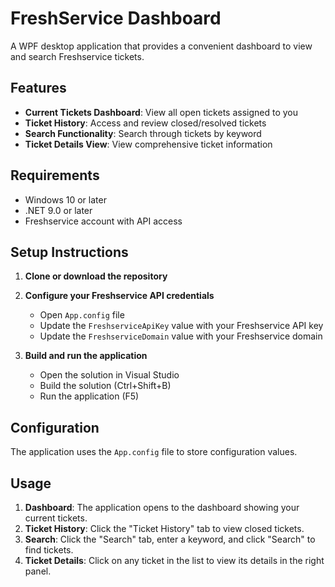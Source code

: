 # FreshService Dashboard

A WPF desktop application that provides a convenient dashboard to view and search Freshservice tickets.

## Features

- **Current Tickets Dashboard**: View all open tickets assigned to you
- **Ticket History**: Access and review closed/resolved tickets
- **Search Functionality**: Search through tickets by keyword
- **Ticket Details View**: View comprehensive ticket information

## Requirements

- Windows 10 or later
- .NET 9.0 or later
- Freshservice account with API access

## Setup Instructions

1. **Clone or download the repository**

2. **Configure your Freshservice API credentials**
   - Open `App.config` file
   - Update the `FreshserviceApiKey` value with your Freshservice API key
   - Update the `FreshserviceDomain` value with your Freshservice domain

3. **Build and run the application**
   - Open the solution in Visual Studio
   - Build the solution (Ctrl+Shift+B)
   - Run the application (F5)

## Configuration

The application uses the `App.config` file to store configuration values.

## Usage

1. **Dashboard**: The application opens to the dashboard showing your current tickets.
2. **Ticket History**: Click the "Ticket History" tab to view closed tickets.
3. **Search**: Click the "Search" tab, enter a keyword, and click "Search" to find tickets.
4. **Ticket Details**: Click on any ticket in the list to view its details in the right panel.